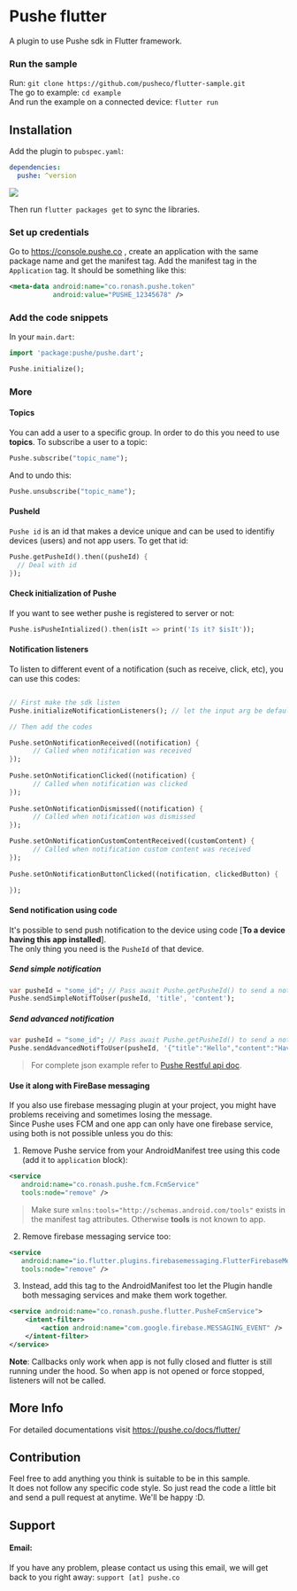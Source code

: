 # Pushe flutter

A plugin to use Pushe sdk in Flutter framework.

### Run the sample

Run: `git clone https://github.com/pusheco/flutter-sample.git`<br>
The go to example: `cd example`<br>
And run the example on a connected device: `flutter run`<br>

## Installation

Add the plugin to `pubspec.yaml`:

```yaml
dependencies:
  pushe: ^version
```
<img src="https://img.shields.io/github/release/pusheco/flutter-sample"></img>

Then run `flutter packages get` to sync the libraries.

### Set up credentials

Go to https://console.pushe.co , create an application with the same package name and get the manifest tag. Add the manifest tag in the `Application` tag. It should be something like this:

```xml
<meta-data android:name="co.ronash.pushe.token"
           android:value="PUSHE_12345678" />
```

### Add the code snippets

In your `main.dart`:

```dart
import 'package:pushe/pushe.dart';
```

```dart
Pushe.initialize();
```
### More

#### Topics

You can add a user to a specific group. In order to do this you need to use **topics**. To subscribe a user to a topic:

```dart
Pushe.subscribe("topic_name");
```
And to undo this:

```dart
Pushe.unsubscribe("topic_name");
```

#### PusheId

`Pushe id` is an id that makes a device unique and can be used to identifiy devices (users) and not app users. To get that id:

```dart
Pushe.getPusheId().then((pusheId) {
  // Deal with id
});
```

#### Check initialization of Pushe

If you want to see wether pushe is registered to server or not:

```dart
Pushe.isPusheIntialized().then(isIt => print('Is it? $isIt'));
```

#### Notification listeners

To listen to different event of a notification (such as receive, click, etc), you can use this codes:

```dart

// First make the sdk listen
Pushe.initializeNotificationListeners(); // let the input arg be default for now.

// Then add the codes

Pushe.setOnNotificationReceived((notification) {
      // Called when notification was received
});
    
Pushe.setOnNotificationClicked((notification) {
      // Called when notification was clicked
});
    
Pushe.setOnNotificationDismissed((notification) {
      // Called when notification was dismissed
});

Pushe.setOnNotificationCustomContentReceived((customContent) {
      // Called when notification custom content was received
});
    
Pushe.setOnNotificationButtonClicked((notification, clickedButton) {

});
```

#### Send notification using code

It's possible to send push notification to the device using code [**To a device having this app installed**].<br>
The only thing you need is the `PusheId` of that device.

##### Send simple notification

```dart
var pusheId = "some_id"; // Pass await Pushe.getPusheId() to send a notification to this device.
Pushe.sendSimpleNotifToUser(pusheId, 'title', 'content');
```

##### Send advanced notification

```dart
var pusheId = "some_id"; // Pass await Pushe.getPusheId() to send a notification to this device.
Pushe.sendAdvancedNotifToUser(pusheId, '{"title":"Hello","content":"Have a good day!"}'); 
```
> For complete json example refer to [Pushe Restful api doc](https://pushe.co/docs/api/#api_send_advance_notification).

#### Use it along with FireBase messaging

If you also use firebase messaging plugin at your project, you might have problems receiving and sometimes losing the message.<br>
Since Pushe uses FCM and one app can only have one firebase service, using both is not possible unless you do this:

1. Remove Pushe service from your AndroidManifest tree using this code (add it to `application` block):

```xml
<service
   android:name="co.ronash.pushe.fcm.FcmService" 
   tools:node="remove" />
```

> Make sure `xmlns:tools="http://schemas.android.com/tools"` exists in the manifest tag attributes. Otherwise **tools** is not known to app.

2. Remove firebase messaging service too:

```xml
<service
   android:name="io.flutter.plugins.firebasemessaging.FlutterFirebaseMessagingService" 
   tools:node="remove" />
```

3. Instead, add this tag to the AndroidManifest too let the Plugin handle both messaging services and make them work together.

```xml
<service android:name="co.ronash.pushe.flutter.PusheFcmService">
    <intent-filter>
        <action android:name="com.google.firebase.MESSAGING_EVENT" />
    </intent-filter>
</service>
```
**Note**: Callbacks only work when app is not fully closed and flutter is still running under the hood. So when app is not opened or force stopped, listeners will not be called.

## More Info
For detailed documentations visit https://pushe.co/docs/flutter/


## Contribution

Feel free to add anything you think is suitable to be in this sample.<br>
It does not follow any specific code style. So just read the code a little bit and send a pull request at anytime. We'll be happy :D.

## Support 
#### Email:
If you have any problem, please contact us using this email, we will get back to you right away:
`support [at] pushe.co`
